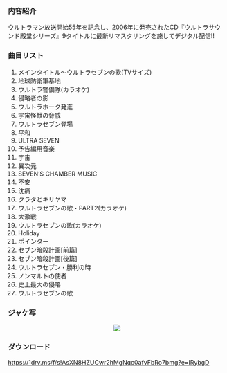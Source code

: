 ### 内容紹介

ウルトラマン放送開始55年を記念し、2006年に発売されたCD『ウルトラサウンド殿堂シリーズ』9タイトルに最新リマスタリングを施してデジタル配信!!

### 曲目リスト

1. メインタイトル～ウルトラセブンの歌(TVサイズ)
2. 地球防衛軍基地
3. ウルトラ警備隊(カラオケ)
4. 侵略者の影
5. ウルトラホーク発進
6. 宇宙怪獣の脅威
7. ウルトラセブン登場
8. 平和
9. ULTRA SEVEN
10. 予告編用音楽
11. 宇宙
12. 異次元
13. SEVEN’S CHAMBER MUSIC
14. 不安
15. 沈痛
16. クラタとキリヤマ
17. ウルトラセブンの歌・PART2(カラオケ)
18. 大激戦
19. ウルトラセブンの歌(カラオケ)
20. Holiday
21. ポインター
22. セブン暗殺計画[前篇]
23. セブン暗殺計画[後篇]
24. ウルトラセブン・勝利の時
25. ノンマルトの使者
26. 史上最大の侵略
27. ウルトラセブンの歌

### ジャケ写

<div align="center"><img src="https://github.com/KawausoJyou/KawausoJyou.github.io/assets/92703641/f83775da-5953-439b-9143-f1b734e6af62"></div>

### ダウンロード

https://1drv.ms/f/s!AsXN8HZUCwr2hMgNqc0afvFbRo7bmg?e=lRybgD